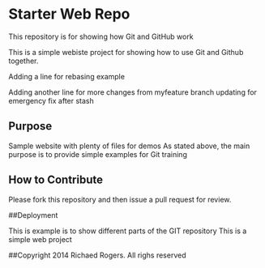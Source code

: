 # Starter Web Repo

This repository is for showing how Git and GitHub work

This is a simple webiste project for showing how
to use Git and Github together.

Adding a line for rebasing example

Adding another line for more changes from myfeature branch
updating for emergency fix after stash
## Purpose

Sample website with plenty of files for demos
As stated above, the main purpose is to 
provide simple examples for Git training

## How to Contribute
Please fork this repository and then issue a pull request for review.

##Deployment

This is example is to show different parts of the GIT repository 
This is a simple web project


##Copyright
2014 Richaed Rogers. All righs reserved